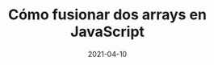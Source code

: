 ---
title: Cómo fusionar dos arrays en JavaScript
date: '2021-04-10'
image: '/images/og/como-fusionar-dos-arrays.png'
description: 'Unir o concatenar dos arreglos en JavaScript es muy sencillo pero existen diversas maneras. Te las explico.'
topic: javascript
tags:
- javascript
---